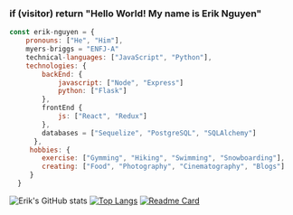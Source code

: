 ### if (visitor) return "Hello World!  My name is Erik Nguyen"

```javascript
const erik-nguyen = {
    pronouns: ["He", "Him"],
    myers-briggs = "ENFJ-A"
    technical-languages: ["JavaScript", "Python"],
    technologies: {
        backEnd: {
            javascript: ["Node", "Express"]
            python: ["Flask"]
        },
        frontEnd {
            js: ["React", "Redux"]
        },
        databases = ["Sequelize", "PostgreSQL", "SQLAlchemy"]
      },
     hobbies: {
        exercise: ["Gymming", "Hiking", "Swimming", "Snowboarding"],
        creating: ["Food", "Photography", "Cinematography", "Blogs"]
     }
  }
```

![Erik's GitHub stats](https://github-readme-stats.vercel.app/api?username=erikphinguyen&show_icons=true&theme=tokyonight)
[![Top Langs](https://github-readme-stats.vercel.app/api/top-langs/?username=erikphinguyen&layout=compact&theme=tokyonight)](https://github.com/erikphinguyen/github-readme-stats)
[![Readme Card](https://github-readme-stats.vercel.app/api/pin/?username=erikphinguyen&repo=github-readme-stats)](https://github.com/erikphinguyen/github-readme-stats)

